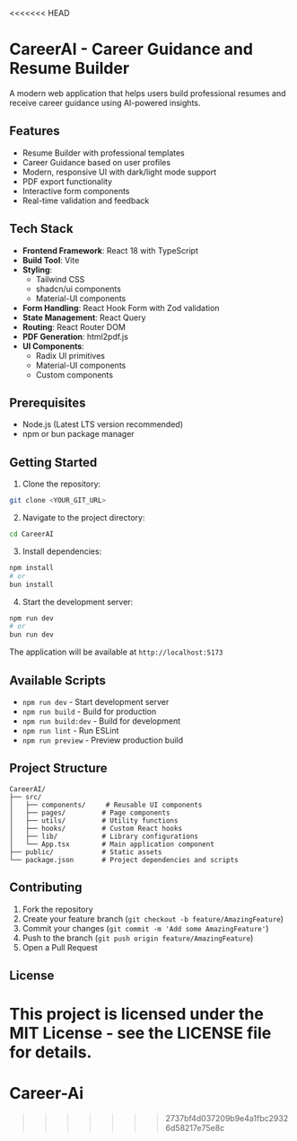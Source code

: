 <<<<<<< HEAD
# CareerAI - Career Guidance and Resume Builder

A modern web application that helps users build professional resumes and receive career guidance using AI-powered insights.

## Features

- Resume Builder with professional templates
- Career Guidance based on user profiles
- Modern, responsive UI with dark/light mode support
- PDF export functionality
- Interactive form components
- Real-time validation and feedback

## Tech Stack

- **Frontend Framework**: React 18 with TypeScript
- **Build Tool**: Vite
- **Styling**:
  - Tailwind CSS
  - shadcn/ui components
  - Material-UI components
- **Form Handling**: React Hook Form with Zod validation
- **State Management**: React Query
- **Routing**: React Router DOM
- **PDF Generation**: html2pdf.js
- **UI Components**:
  - Radix UI primitives
  - Material-UI components
  - Custom components

## Prerequisites

- Node.js (Latest LTS version recommended)
- npm or bun package manager

## Getting Started

1. Clone the repository:

```sh
git clone <YOUR_GIT_URL>
```

2. Navigate to the project directory:

```sh
cd CareerAI
```

3. Install dependencies:

```sh
npm install
# or
bun install
```

4. Start the development server:

```sh
npm run dev
# or
bun run dev
```

The application will be available at `http://localhost:5173`

## Available Scripts

- `npm run dev` - Start development server
- `npm run build` - Build for production
- `npm run build:dev` - Build for development
- `npm run lint` - Run ESLint
- `npm run preview` - Preview production build

## Project Structure

```
CareerAI/
├── src/
│   ├── components/     # Reusable UI components
│   ├── pages/         # Page components
│   ├── utils/         # Utility functions
│   ├── hooks/         # Custom React hooks
│   ├── lib/           # Library configurations
│   └── App.tsx        # Main application component
├── public/            # Static assets
└── package.json       # Project dependencies and scripts
```

## Contributing

1. Fork the repository
2. Create your feature branch (`git checkout -b feature/AmazingFeature`)
3. Commit your changes (`git commit -m 'Add some AmazingFeature'`)
4. Push to the branch (`git push origin feature/AmazingFeature`)
5. Open a Pull Request

## License

This project is licensed under the MIT License - see the LICENSE file for details.
=======
# Career-Ai
>>>>>>> 2737bf4d037209b9e4a1fbc29326d58217e75e8c
